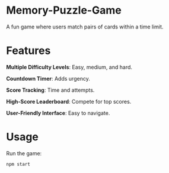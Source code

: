 # Memory-Puzzle-Game

A fun game where users match pairs of cards within a time limit.

# Features

**Multiple Difficulty Levels**: Easy, medium, and hard.

**Countdown Timer**: Adds urgency.

**Score Tracking**: Time and attempts.

**High-Score Leaderboard**: Compete for top scores.

**User-Friendly Interface**: Easy to navigate.

# Usage

Run the game:
   ```sh
   npm start



